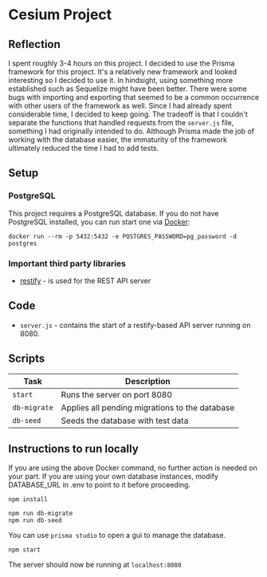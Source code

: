 # Cesium Project

## Reflection

I spent roughly 3-4 hours on this project. I decided to use the Prisma framework for this project. It's a relatively new framework and looked interesting so I decided to use it. In hindsight, using something more established such as Sequelize might have been better. There were some bugs with importing and exporting that seemed to be a common occurrence with other users of the framework as well. Since I had already spent considerable time, I decided to keep going. The tradeoff is that I couldn't separate the functions that handled requests from the `server.js` file, something I had originally intended to do. Although Prisma made the job of working with the database easier, the immaturity of the framework ultimately reduced the time I had to add tests. 

## Setup

### PostgreSQL

This project requires a PostgreSQL database. If you do not have PostgreSQL installed, you can run start one via [Docker](https://hub.docker.com/_/postgres):

```
docker run --rm -p 5432:5432 -e POSTGRES_PASSWORD=pg_password -d postgres
```

### Important third party libraries

- [restify](http://restify.com/) - is used for the REST API server

## Code

- `server.js` - contains the start of a restify-based API server running on 8080.

## Scripts

| Task                  | Description                                                                 |
| --------------------- | --------------------------------------------------------------------------- |
| `start`               | Runs the server on port 8080                                                |
| `db-migrate`          | Applies all pending migrations to the database                              |
| `db-seed`             | Seeds the database with test data                                           |

## Instructions to run locally
If you are using the above Docker command, no further action is needed on your part. If you are using your own database 
instances, modify DATABASE_URL in .env to point to it before proceeding.

```
npm install
```
```
npm run db-migrate
npm run db-seed
```
You can use `prisma studio` to open a gui to manage the database.
```angular2html
npm start
```
The server should now be running at `localhost:8080`
